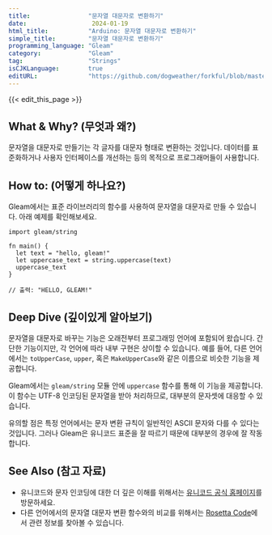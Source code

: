 ```yaml
---
title:                "문자열 대문자로 변환하기"
date:                  2024-01-19
html_title:           "Arduino: 문자열 대문자로 변환하기"
simple_title:         "문자열 대문자로 변환하기"
programming_language: "Gleam"
category:             "Gleam"
tag:                  "Strings"
isCJKLanguage:        true
editURL:              "https://github.com/dogweather/forkful/blob/master/content/ko/gleam/capitalizing-a-string.md"
---
```


{{< edit_this_page >}}

## What & Why? (무엇과 왜?)

문자열을 대문자로 만들기는 각 글자를 대문자 형태로 변환하는 것입니다. 데이터를 표준화하거나 사용자 인터페이스를 개선하는 등의 목적으로 프로그래머들이 사용합니다.

## How to: (어떻게 하나요?)

Gleam에서는 표준 라이브러리의 함수를 사용하여 문자열을 대문자로 만들 수 있습니다. 아래 예제를 확인해보세요.

```gleam
import gleam/string

fn main() {
  let text = "hello, gleam!"
  let uppercase_text = string.uppercase(text)
  uppercase_text
}

// 출력: "HELLO, GLEAM!"
```

## Deep Dive (깊이있게 알아보기)

문자열을 대문자로 바꾸는 기능은 오래전부터 프로그래밍 언어에 포함되어 왔습니다. 간단한 기능이지만, 각 언어에 따라 내부 구현은 상이할 수 있습니다. 예를 들어, 다른 언어에서는 `toUpperCase`, `upper`, 혹은 `MakeUpperCase`와 같은 이름으로 비슷한 기능을 제공합니다.

Gleam에서는 `gleam/string` 모듈 안에 `uppercase` 함수를 통해 이 기능을 제공합니다. 이 함수는 UTF-8 인코딩된 문자열을 받아 처리하므로, 대부분의 문자셋에 대응할 수 있습니다.

유의할 점은 특정 언어에서는 문자 변환 규칙이 일반적인 ASCII 문자와 다를 수 있다는 것입니다. 그러나 Gleam은 유니코드 표준을 잘 따르기 때문에 대부분의 경우에 잘 작동합니다.

## See Also (참고 자료)

- 유니코드와 문자 인코딩에 대한 더 깊은 이해를 위해서는 [유니코드 공식 홈페이지](http://unicode.org)를 방문하세요.
- 다른 언어에서의 문자열 대문자 변환 함수와의 비교를 위해서는 [Rosetta Code](http://rosettacode.org/wiki/Category:String_manipulation)에서 관련 정보를 찾아볼 수 있습니다.
